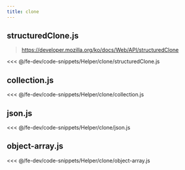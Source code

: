 ```yaml
---
title: clone
---
```


## structuredClone.js

> https://developer.mozilla.org/ko/docs/Web/API/structuredClone

<<< @/fe-dev/code-snippets/Helper/clone/structuredClone.js

## collection.js

<<< @/fe-dev/code-snippets/Helper/clone/collection.js

## json.js

<<< @/fe-dev/code-snippets/Helper/clone/json.js

## object-array.js

<<< @/fe-dev/code-snippets/Helper/clone/object-array.js
